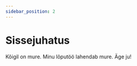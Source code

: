 ```yaml
---
sidebar_position: 2
---
```


# Sissejuhatus

Kõigil on mure. Minu lõputöö lahendab mure. Äge ju!



